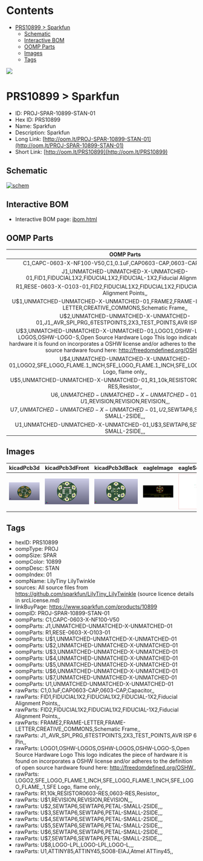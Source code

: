 



Contents
========

* [PRS10899 > Sparkfun](#prs10899--sparkfun)
	* [Schematic](#schematic)
	* [Interactive BOM](#interactive-bom)
	* [OOMP Parts](#oomp-parts)
	* [Images](#images)
	* [Tags](#tags)
  
![][im]
# PRS10899 > Sparkfun

- ID: PROJ-SPAR-10899-STAN-01
- Hex ID: PRS10899
- Name: Sparkfun
- Description: Sparkfun
- Long Link: [http://oom.lt/PROJ-SPAR-10899-STAN-01](http://oom.lt/PROJ-SPAR-10899-STAN-01)
- Short Link: [http://oom.lt/PRS10899](http://oom.lt/PRS10899)

## Schematic
  
[![schem](eagleSchemImage.png)](eagleSchemImage.png)
## Interactive BOM

- Interactive BOM page: [ibom.html](https://htmlpreview.github.io/?https://github.com/oomlout/oomlout_OOMP_projects/blob/main/PROJ-SPAR-10899-STAN-01/kicad/bom/ibom.html)

## OOMP Parts
  

|OOMP Parts|
| :---: |
|C1,CAPC-0603-X-NF100-V50,C1,0.1uF,CAP0603-CAP,0603-CAP,Capacitor,,|
|J1,UNMATCHED-UNMATCHED-X-UNMATCHED-01,FID1,FIDUCIAL1X2,FIDUCIAL1X2,FIDUCIAL-1X2,Fiducial Alignment Points,,|
|R1,RESE-0603-X-O103-01,FID2,FIDUCIAL1X2,FIDUCIAL1X2,FIDUCIAL-1X2,Fiducial Alignment Points,,|
|U$1,UNMATCHED-UNMATCHED-X-UNMATCHED-01,FRAME2,FRAME-LETTER,FRAME-LETTER,CREATIVE_COMMONS,Schematic Frame,,|
|U$2,UNMATCHED-UNMATCHED-X-UNMATCHED-01,J1,,AVR_SPI_PRG_6TESTPOINTS,2X3_TEST_POINTS,AVR ISP 6 Pin,,|
|U$3,UNMATCHED-UNMATCHED-X-UNMATCHED-01,LOGO1,OSHW-LOGOS,OSHW-LOGOS,OSHW-LOGO-S,Open Source Hardware Logo This logo indicates the piece of hardware it is found on incorporates a OSHW license and/or adheres to the definition of open source hardware found here: http://freedomdefined.org/OSHW,,|
|U$4,UNMATCHED-UNMATCHED-X-UNMATCHED-01,LOGO2,SFE_LOGO_FLAME.1_INCH,SFE_LOGO_FLAME.1_INCH,SFE_LOGO_FLAME_.1,SFE Logo, flame only,,|
|U$5,UNMATCHED-UNMATCHED-X-UNMATCHED-01,R1,10k,RESISTOR0603-RES,0603-RES,Resistor,,|
|U$6,UNMATCHED-UNMATCHED-X-UNMATCHED-01,U$1,REVISION,REVISION,REVISION,,,|
|U$7,UNMATCHED-UNMATCHED-X-UNMATCHED-01,U$2,SEWTAP6,SEWTAP6,PETAL-SMALL-2SIDE,,,|
|U1,UNMATCHED-UNMATCHED-X-UNMATCHED-01,U$3,SEWTAP6,SEWTAP6,PETAL-SMALL-2SIDE,,,|

## Images
  
  

|kicadPcb3d|kicadPcb3dFront|kicadPcb3dBack|eagleImage|eagleSchemImage|
| :---: | :---: | :---: | :---: | :---: |
|[![kicadPcb3d](kicadPcb3d_140.png)](kicadPcb3d.png)|[![kicadPcb3dFront](kicadPcb3dFront_140.png)](kicadPcb3dFront.png)|[![kicadPcb3dBack](kicadPcb3dBack_140.png)](kicadPcb3dBack.png)|[![eagleImage](eagleImage_140.png)](eagleImage.png)|[![eagleSchemImage](eagleSchemImage_140.png)](eagleSchemImage.png)|

## Tags

- hexID: PRS10899
- oompType: PROJ
- oompSize: SPAR
- oompColor: 10899
- oompDesc: STAN
- oompIndex: 01
- oompName: LilyTiny LilyTwinkle
- sources: All source files from https://github.com/sparkfun/LilyTiny_LilyTwinkle (source licence details in srcLicense.md)
- linkBuyPage: https://www.sparkfun.com/products/10899
- oompID: PROJ-SPAR-10899-STAN-01
- oompParts: C1,CAPC-0603-X-NF100-V50
- oompParts: J1,UNMATCHED-UNMATCHED-X-UNMATCHED-01
- oompParts: R1,RESE-0603-X-O103-01
- oompParts: U$1,UNMATCHED-UNMATCHED-X-UNMATCHED-01
- oompParts: U$2,UNMATCHED-UNMATCHED-X-UNMATCHED-01
- oompParts: U$3,UNMATCHED-UNMATCHED-X-UNMATCHED-01
- oompParts: U$4,UNMATCHED-UNMATCHED-X-UNMATCHED-01
- oompParts: U$5,UNMATCHED-UNMATCHED-X-UNMATCHED-01
- oompParts: U$6,UNMATCHED-UNMATCHED-X-UNMATCHED-01
- oompParts: U$7,UNMATCHED-UNMATCHED-X-UNMATCHED-01
- oompParts: U1,UNMATCHED-UNMATCHED-X-UNMATCHED-01
- rawParts: C1,0.1uF,CAP0603-CAP,0603-CAP,Capacitor,,
- rawParts: FID1,FIDUCIAL1X2,FIDUCIAL1X2,FIDUCIAL-1X2,Fiducial Alignment Points,,
- rawParts: FID2,FIDUCIAL1X2,FIDUCIAL1X2,FIDUCIAL-1X2,Fiducial Alignment Points,,
- rawParts: FRAME2,FRAME-LETTER,FRAME-LETTER,CREATIVE_COMMONS,Schematic Frame,,
- rawParts: J1,,AVR_SPI_PRG_6TESTPOINTS,2X3_TEST_POINTS,AVR ISP 6 Pin,,
- rawParts: LOGO1,OSHW-LOGOS,OSHW-LOGOS,OSHW-LOGO-S,Open Source Hardware Logo This logo indicates the piece of hardware it is found on incorporates a OSHW license and/or adheres to the definition of open source hardware found here: http://freedomdefined.org/OSHW,,
- rawParts: LOGO2,SFE_LOGO_FLAME.1_INCH,SFE_LOGO_FLAME.1_INCH,SFE_LOGO_FLAME_.1,SFE Logo, flame only,,
- rawParts: R1,10k,RESISTOR0603-RES,0603-RES,Resistor,,
- rawParts: U$1,REVISION,REVISION,REVISION,,,
- rawParts: U$2,SEWTAP6,SEWTAP6,PETAL-SMALL-2SIDE,,,
- rawParts: U$3,SEWTAP6,SEWTAP6,PETAL-SMALL-2SIDE,,,
- rawParts: U$4,SEWTAP6,SEWTAP6,PETAL-SMALL-2SIDE,,,
- rawParts: U$5,SEWTAP6,SEWTAP6,PETAL-SMALL-2SIDE,,,
- rawParts: U$6,SEWTAP6,SEWTAP6,PETAL-SMALL-2SIDE,,,
- rawParts: U$7,SEWTAP6,SEWTAP6,PETAL-SMALL-2SIDE,,,
- rawParts: U$8,LOGO-LPL,LOGO-LPL,LOGO-L,,,
- rawParts: U1,ATTINY85,ATTINY45,SO08-EIAJ,Atmel ATTiny45,,



[im]: kicadPcb3d_450.png

